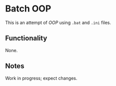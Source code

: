 # Batch OOP

This is an attempt of *OOP* using `.bat` and `.ini` files.

## Functionality

None.

## Notes

Work in progress; expect changes.